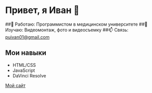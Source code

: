 # Привет, я Иван 👋  
##🔭 Работаю: Программистом в медицинском университете
##🌱 Изучаю: Видеомонтаж, фото и видеосъемку 
##📫 Связь: puivan01@gmail.com

## Мои навыки  
- HTML/CSS  
- JavaScript  
- DaVinci Resolve
  

[Мой сайт](https://ivanpu01.github.io)  
